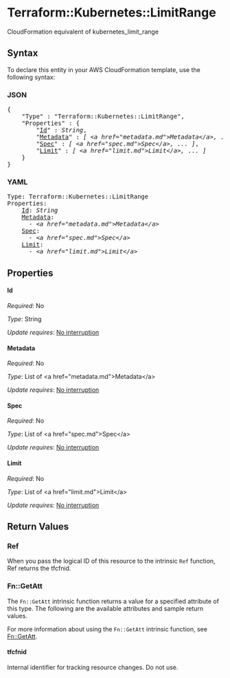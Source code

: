 # Terraform::Kubernetes::LimitRange

CloudFormation equivalent of kubernetes_limit_range

## Syntax

To declare this entity in your AWS CloudFormation template, use the following syntax:

### JSON

<pre>
{
    "Type" : "Terraform::Kubernetes::LimitRange",
    "Properties" : {
        "<a href="#id" title="Id">Id</a>" : <i>String</i>,
        "<a href="#metadata" title="Metadata">Metadata</a>" : <i>[ &lt;a href=&#34;metadata.md&#34;&gt;Metadata&lt;/a&gt;, ... ]</i>,
        "<a href="#spec" title="Spec">Spec</a>" : <i>[ &lt;a href=&#34;spec.md&#34;&gt;Spec&lt;/a&gt;, ... ]</i>,
        "<a href="#limit" title="Limit">Limit</a>" : <i>[ &lt;a href=&#34;limit.md&#34;&gt;Limit&lt;/a&gt;, ... ]</i>
    }
}
</pre>

### YAML

<pre>
Type: Terraform::Kubernetes::LimitRange
Properties:
    <a href="#id" title="Id">Id</a>: <i>String</i>
    <a href="#metadata" title="Metadata">Metadata</a>: <i>
      - &lt;a href=&#34;metadata.md&#34;&gt;Metadata&lt;/a&gt;</i>
    <a href="#spec" title="Spec">Spec</a>: <i>
      - &lt;a href=&#34;spec.md&#34;&gt;Spec&lt;/a&gt;</i>
    <a href="#limit" title="Limit">Limit</a>: <i>
      - &lt;a href=&#34;limit.md&#34;&gt;Limit&lt;/a&gt;</i>
</pre>

## Properties

#### Id

_Required_: No

_Type_: String

_Update requires_: [No interruption](https://docs.aws.amazon.com/AWSCloudFormation/latest/UserGuide/using-cfn-updating-stacks-update-behaviors.html#update-no-interrupt)

#### Metadata

_Required_: No

_Type_: List of &lt;a href=&#34;metadata.md&#34;&gt;Metadata&lt;/a&gt;

_Update requires_: [No interruption](https://docs.aws.amazon.com/AWSCloudFormation/latest/UserGuide/using-cfn-updating-stacks-update-behaviors.html#update-no-interrupt)

#### Spec

_Required_: No

_Type_: List of &lt;a href=&#34;spec.md&#34;&gt;Spec&lt;/a&gt;

_Update requires_: [No interruption](https://docs.aws.amazon.com/AWSCloudFormation/latest/UserGuide/using-cfn-updating-stacks-update-behaviors.html#update-no-interrupt)

#### Limit

_Required_: No

_Type_: List of &lt;a href=&#34;limit.md&#34;&gt;Limit&lt;/a&gt;

_Update requires_: [No interruption](https://docs.aws.amazon.com/AWSCloudFormation/latest/UserGuide/using-cfn-updating-stacks-update-behaviors.html#update-no-interrupt)

## Return Values

### Ref

When you pass the logical ID of this resource to the intrinsic `Ref` function, Ref returns the tfcfnid.

### Fn::GetAtt

The `Fn::GetAtt` intrinsic function returns a value for a specified attribute of this type. The following are the available attributes and sample return values.

For more information about using the `Fn::GetAtt` intrinsic function, see [Fn::GetAtt](https://docs.aws.amazon.com/AWSCloudFormation/latest/UserGuide/intrinsic-function-reference-getatt.html).

#### tfcfnid

Internal identifier for tracking resource changes. Do not use.

